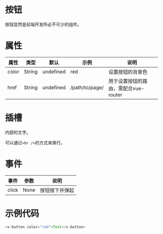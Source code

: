 # 按钮

按钮显然是前端开发所必不可少的组件。

# 属性

属性|类型|默认|示例|说明
-|-|-|-|-
color|String|undefined|red|设置按钮的背景色
href|String|undefined|/path/to/page/|用于设置按钮的路由，需配合vue-router

# 插槽

内部的文字。

可以通过`<br />`的方式来换行。

# 事件

事件|参数|说明
-|-|-
click|None|按钮按下并弹起

# 示例代码

```js
<v-button color="red">Text</v-button>
```
